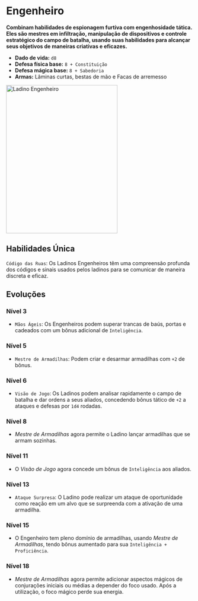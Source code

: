 # Engenheiro
**Combinam habilidades de espionagem furtiva com engenhosidade tática. Eles são mestres em infiltração, manipulação de dispositivos e controle estratégico do campo de batalha, usando suas habilidades para alcançar seus objetivos de maneiras criativas e eficazes.**

- **Dado de vida:** `d8`
- **Defesa física base:** `8 + Constituição`
- **Defesa mágica base:** `8 + Sabedoria`
- **Armas:** Lâminas curtas, bestas de mão e Facas de arremesso

<img src="https://i.pinimg.com/564x/0b/e6/db/0be6dbde9032e9c4232901f8944ec549.jpg" alt="Ladino Engenheiro" style="height: 400px; width:300px;"/>

## Habilidades Única
`Código das Ruas`: Os Ladinos Engenheiros têm uma compreensão profunda dos códigos e sinais usados pelos ladinos para se comunicar de maneira discreta e eficaz.

## Evoluções
### Nível 3
- `Mãos Ágeis`: Os Engenheiros podem superar trancas de baús, portas e cadeados com um bônus adicional de `Inteligência`.

### Nível 5
- `Mestre de Armadilhas`: Podem criar e desarmar armadilhas com `+2` de bônus.

### Nível 6
- `Visão de Jogo`: Os Ladinos podem analisar rapidamente o campo de batalha e dar ordens a seus aliados, concedendo bônus tático de `+2` a ataques e defesas por `1d4` rodadas.

### Nível 8
- *Mestre de Armadilhas* agora permite o Ladino lançar armadilhas que se armam sozinhas.

### Nível 11
- O *Visão de Jogo* agora concede um bônus de `Inteligência` aos aliados.

### Nível 13
- `Ataque Surpresa`: O Ladino pode realizar um ataque de oportunidade como reação em um alvo que se surpreenda com a ativação de uma armadilha.

### Nível 15
- O Engenheiro tem pleno domínio de armadilhas, usando *Mestre de Armadilhas*, tendo bônus aumentado para sua `Inteligência + Proficiência`.

### Nível 18
- *Mestre de Armadilhas* agora permite adicionar aspectos mágicos de conjurações iniciais ou médias a depender do foco usado. Após a utilização, o foco mágico perde sua energia.
